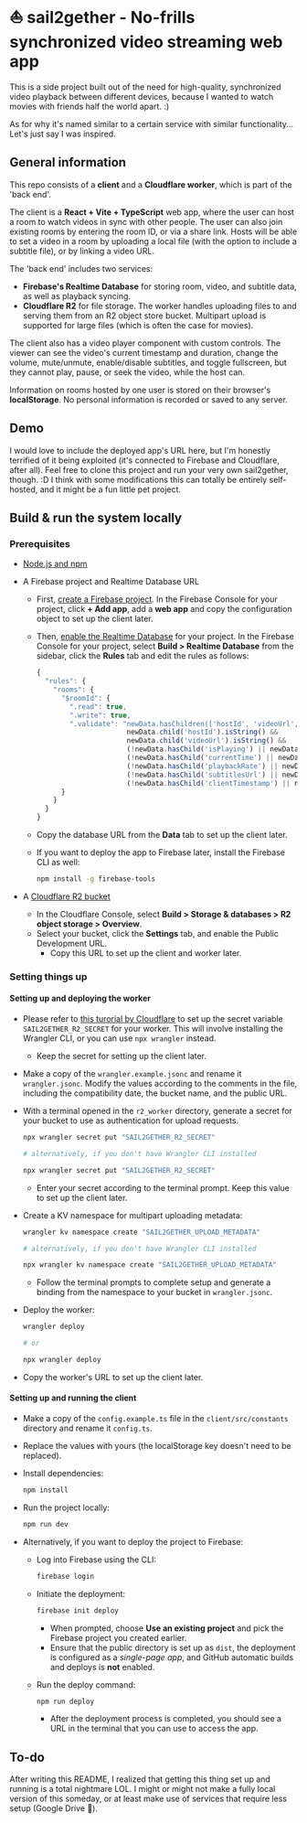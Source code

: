 # ⛵ sail2gether - No-frills synchronized video streaming web app

This is a side project built out of the need for high-quality, synchronized video playback between different devices, because I wanted to watch movies with friends half the world apart. :)

As for why it's named similar to a certain service with similar functionality... Let's just say I was inspired.

## General information

This repo consists of a **client** and a **Cloudflare worker**, which is part of the 'back end'.

The client is a **React + Vite + TypeScript** web app, where the user can host a room to watch videos in sync with other people. The user can also join existing rooms by entering the room ID, or via a share link. Hosts will be able to set a video in a room by uploading a local file (with the option to include a subtitle file), or by linking a video URL.

The 'back end' includes two services:

-   **Firebase's Realtime Database** for storing room, video, and subtitle data, as well as playback syncing.
-   **Cloudflare R2** for file storage. The worker handles uploading files to and serving them from an R2 object store bucket. Multipart upload is supported for large files (which is often the case for movies).

The client also has a video player component with custom controls. The viewer can see the video's current timestamp and duration, change the volume, mute/unmute, enable/disable subtitles, and toggle fullscreen, but they cannot play, pause, or seek the video, while the host can.

Information on rooms hosted by one user is stored on their browser's **localStorage**. No personal information is recorded or saved to any server.

## Demo

I would love to include the deployed app's URL here, but I'm honestly terrified of it being exploited (it's connected to Firebase and Cloudflare, after all). Feel free to clone this project and run your very own sail2gether, though. :D I think with some modifications this can totally be entirely self-hosted, and it might be a fun little pet project.

## Build & run the system locally

### Prerequisites

-   [Node.js and npm](https://docs.npmjs.com/downloading-and-installing-node-js-and-npm)
-   A Firebase project and Realtime Database URL

    -   First, [create a Firebase project](https://support.google.com/appsheet/answer/10104995?hl=en). In the Firebase Console for your project, click **+ Add app**, add a **web app** and copy the configuration object to set up the client later.
    -   Then, [enable the Realtime Database](https://firebase.google.com/docs/database/web/start) for your project. In the Firebase Console for your project, select **Build > Realtime Database** from the sidebar, click the **Rules** tab and edit the rules as follows:
    
        ```js
        {
          "rules": {
            "rooms": {
              "$roomId": {
                ".read": true,
                ".write": true,
                ".validate": "newData.hasChildren(['hostId', 'videoUrl', 'lastUpdate']) && 
                              newData.child('hostId').isString() && 
                              newData.child('videoUrl').isString() &&
                              (!newData.hasChild('isPlaying') || newData.child('isPlaying').isBoolean()) &&
                              (!newData.hasChild('currentTime') || newData.child('currentTime').isNumber()) &&
                              (!newData.hasChild('playbackRate') || newData.child('playbackRate').isNumber()) &&
                              (!newData.hasChild('subtitlesUrl') || newData.child('subtitlesUrl').isString()) &&
                              (!newData.hasChild('clientTimestamp') || newData.child('clientTimestamp').isNumber())"
              }
            }
          }
        }
        ```
    -   Copy the database URL from the **Data** tab to set up the client later.
    -   If you want to deploy the app to Firebase later, install the Firebase CLI as well:
    
        ```bash
        npm install -g firebase-tools
        ```

-   A [Cloudflare R2 bucket](https://workers.cloudflare.com/product/r2?utm_medium=cpc&utm_source=google&utm_campaign=2023-q4-acq-gbl-developers-r2-ge-general-paygo_mlt_all_g_search_bg_exp__dev&utm_content=r2&gclsrc=aw.ds&gad_source=1&gad_campaignid=20580233211&gbraid=0AAAAADnzVeRF97J9w8Q8HM0_jv7f0ebrR&gclid=CjwKCAjwx-zHBhBhEiwA7Kjq60r4HxObyUTO6YIts7YrmnJiGcIJBjC7824dVk6TXji0XAbiGEeeyxoCbOwQAvD_BwE)

    -   In the Cloudflare Console, select **Build > Storage & databases > R2 object storage > Overview**.
    -   Select your bucket, click the **Settings** tab, and enable the Public Development URL.
        -   Copy this URL to set up the client and worker later.

### Setting things up

#### Setting up and deploying the worker

-   Please refer to [this turorial by Cloudflare](https://developers.cloudflare.com/workers/tutorials/upload-assets-with-r2/) to set up the secret variable `SAIL2GETHER_R2_SECRET` for your worker. This will involve installing the Wrangler CLI, or you can use `npx wrangler` instead.

    -   Keep the secret for setting up the client later.

-   Make a copy of the `wrangler.example.jsonc` and rename it `wrangler.jsonc`. Modify the values according to the comments in the file, including the compatibility date, the bucket name, and the public URL.
-   With a terminal opened in the `r2_worker` directory, generate a secret for your bucket to use as authentication for upload requests.

    ```bash
    npx wrangler secret put "SAIL2GETHER_R2_SECRET"

    # alternatively, if you don't have Wrangler CLI installed

    npx wrangler secret put "SAIL2GETHER_R2_SECRET"
    ```

    -   Enter your secret according to the terminal prompt. Keep this value to set up the client later.

-   Create a KV namespace for multipart uploading metadata:

    ```bash
    wrangler kv namespace create "SAIL2GETHER_UPLOAD_METADATA"

    # alternatively, if you don't have Wrangler CLI installed

    npx wrangler kv namespace create "SAIL2GETHER_UPLOAD_METADATA"
    ```

    -   Follow the terminal prompts to complete setup and generate a binding from the namespace to your bucket in `wrangler.jsonc`.

-   Deploy the worker:

    ```bash
    wrangler deploy

    # or

    npx wrangler deploy
    ```

-   Copy the worker's URL to set up the client later.

#### Setting up and running the client

-   Make a copy of the `config.example.ts` file in the `client/src/constants` directory and rename it `config.ts`.
-   Replace the values with yours (the localStorage key doesn't need to be replaced).
-   Install dependencies:

    ```bash
    npm install
    ```
-   Run the project locally:

    ```bash
    npm run dev
    ```
-   Alternatively, if you want to deploy the project to Firebase:

    -   Log into Firebase using the CLI:
    
        ```bash
        firebase login
        ```
    -   Initiate the deployment:

        ```bash
        firebase init deploy
        ```

        -   When prompted, choose **Use an existing project** and pick the Firebase project you created earlier.
        -   Ensure that the public directory is set up as `dist`, the deployment is configured as a _single-page app_, and GitHub automatic builds and deploys is **not** enabled.

    -   Run the deploy command:
    
        ```bash
        npm run deploy
        ```
        -   After the deployment process is completed, you should see a URL in the terminal that you can use to access the app.

## To-do

After writing this README, I realized that getting this thing set up and running is a total nightmare LOL. I might or might not make a fully local version of this someday, or at least make use of services that require less setup (Google Drive 👀).
